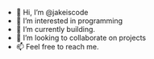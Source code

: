 - 👋 Hi, I’m @jakeiscode
- 👀 I’m interested in programming
- 🌱 I’m currently building.
- 💞️ I’m looking to collaborate on projects
- 📫 Feel free to reach me.
